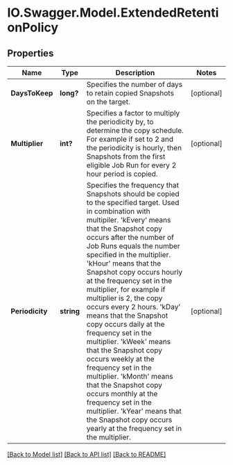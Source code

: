 # IO.Swagger.Model.ExtendedRetentionPolicy
## Properties

Name | Type | Description | Notes
------------ | ------------- | ------------- | -------------
**DaysToKeep** | **long?** | Specifies the number of days to retain copied Snapshots on the target. | [optional] 
**Multiplier** | **int?** | Specifies a factor to multiply the periodicity by, to determine the copy schedule. For example if set to 2 and the periodicity is hourly, then Snapshots from the first eligible Job Run for every 2 hour period is copied. | [optional] 
**Periodicity** | **string** | Specifies the frequency that Snapshots should be copied to the specified target. Used in combination with multipiler. &#39;kEvery&#39; means that the Snapshot copy occurs after the number of Job Runs equals the number specified in the multiplier. &#39;kHour&#39; means that the Snapshot copy occurs hourly at the frequency set in the multiplier, for example if multiplier is 2, the copy occurs every 2 hours. &#39;kDay&#39; means that the Snapshot copy occurs daily at the frequency set in the multiplier. &#39;kWeek&#39; means that the Snapshot copy occurs weekly at the frequency set in the multiplier. &#39;kMonth&#39; means that the Snapshot copy occurs monthly at the frequency set in the multiplier. &#39;kYear&#39; means that the Snapshot copy occurs yearly at the frequency set in the multiplier. | [optional] 

[[Back to Model list]](../README.md#documentation-for-models) [[Back to API list]](../README.md#documentation-for-api-endpoints) [[Back to README]](../README.md)

